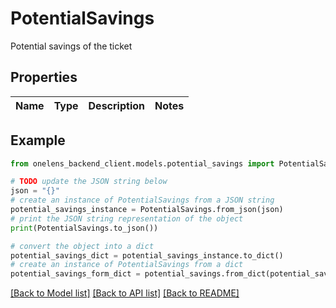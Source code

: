 # PotentialSavings

Potential savings of the ticket

## Properties

Name | Type | Description | Notes
------------ | ------------- | ------------- | -------------

## Example

```python
from onelens_backend_client.models.potential_savings import PotentialSavings

# TODO update the JSON string below
json = "{}"
# create an instance of PotentialSavings from a JSON string
potential_savings_instance = PotentialSavings.from_json(json)
# print the JSON string representation of the object
print(PotentialSavings.to_json())

# convert the object into a dict
potential_savings_dict = potential_savings_instance.to_dict()
# create an instance of PotentialSavings from a dict
potential_savings_form_dict = potential_savings.from_dict(potential_savings_dict)
```
[[Back to Model list]](../README.md#documentation-for-models) [[Back to API list]](../README.md#documentation-for-api-endpoints) [[Back to README]](../README.md)


